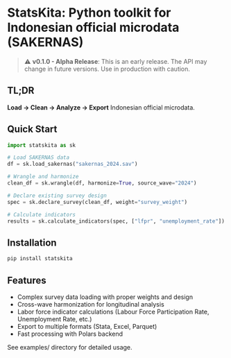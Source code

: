 # StatsKita: Python toolkit for Indonesian official microdata (SAKERNAS)

> ⚠️ **v0.1.0 - Alpha Release**: This is an early release. The API may change in future versions. Use in production with caution.

## TL;DR

**Load → Clean → Analyze → Export** Indonesian official microdata.

## Quick Start

```python
import statskita as sk

# Load SAKERNAS data
df = sk.load_sakernas("sakernas_2024.sav")

# Wrangle and harmonize
clean_df = sk.wrangle(df, harmonize=True, source_wave="2024")

# Declare existing survey design
spec = sk.declare_survey(clean_df, weight="survey_weight")

# Calculate indicators
results = sk.calculate_indicators(spec, ["lfpr", "unemployment_rate"])
```

## Installation

```bash
pip install statskita
```

## Features

- Complex survey data loading with proper weights and design
- Cross-wave harmonization for longitudinal analysis
- Labor force indicator calculations (Labour Force Participation Rate, Unemployment Rate, etc.)
- Export to multiple formats (Stata, Excel, Parquet)
- Fast processing with Polars backend

See examples/ directory for detailed usage.